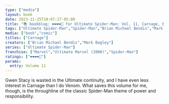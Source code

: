 ```yaml
---
type: ["media"]
layout: book
date: 2023-11-25T18:07:27-05:00
title: "📚 bookblog: ❤️❤️❤️❤️🖤 for Ultimate Spider-Man: Vol. 11, Carnage, by Brian Michael Bendis and Mark Bagley"
tags: ["Ultimate Spider-Man","Spider-Man","Brian Michael Bendis","Mark Bagley","comics","great power great responsibility"]
media: ["book","comic"]
titles: ["Carnage"]
creators: ["Brian Michael Bendis","Mark Bagley"]
series: ["Ultimate Spider-Man"]
franchise: ["Marvel","Ultimate Marvel (2000)","Spider-Man"]
ratings: ["❤️❤️❤️❤️🖤"]
params:
  entry: Volume 11
---
```


Gwen Stacy is wasted in the Ultimate continuity, and I have even less interest in Carnage than I do Venom. What saves this volume for me, though, is the throughline of the classic Spider-Man theme of power and responsibility.
